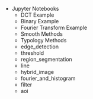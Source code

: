 
- Jupyter Notebooks
	- DCT Example
	- Binary Example
	- Fourier Transform Example 
	- Smooth Methods
	- Typology Methods 
	- edge_detection
	- threshold
	- region_segmentation
	- line 
	- hybrid_image
	- fourier_and_histogram
	- filter
	- aoi

